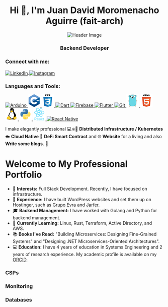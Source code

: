 <h1 align="center">Hi 👋, I'm Juan David Moromenacho Aguirre (fait-arch)</h1>

<p align="center">
    <img src="https://github.com/halfrost/halfrost/blob/master/icons/header_1.png" alt="Header Image" />
</p>

<h3 align="center">Backend Developer</h3>

<h3 align="left">Connect with me:</h3>
<p align="left">
    <a href="https://www.linkedin.com/in/juan-moromenacho-aguirre-bb72b7227/" target="_blank">
        <img align="center" src="https://raw.githubusercontent.com/rahuldkjain/github-profile-readme-generator/master/src/images/icons/Social/linked-in-alt.svg" alt="LinkedIn" height="30" width="40" />
    </a>
    <a href="https://www.instagram.com/fait_arch/" target="_blank">
        <img align="center" src="https://raw.githubusercontent.com/rahuldkjain/github-profile-readme-generator/master/src/images/icons/Social/instagram.svg" alt="Instagram" height="30" width="40" />
    </a>
</p>

<h3 align="left">Languages and Tools:</h3>
<p align="left">
    <a href="https://www.arduino.cc/" target="_blank" rel="noreferrer">
        <img src="https://cdn.worldvectorlogo.com/logos/arduino-1.svg" alt="Arduino" width="40" height="40"/>
    </a>
    <a href="https://www.w3schools.com/cpp/" target="_blank" rel="noreferrer">
        <img src="https://raw.githubusercontent.com/devicons/devicon/master/icons/cplusplus/cplusplus-original.svg" alt="C++" width="40" height="40"/>
    </a>
    <a href="https://www.w3schools.com/css/" target="_blank" rel="noreferrer">
        <img src="https://raw.githubusercontent.com/devicons/devicon/master/icons/css3/css3-original-wordmark.svg" alt="CSS3" width="40" height="40"/>
    </a>
    <a href="https://dart.dev" target="_blank" rel="noreferrer">
        <img src="https://www.vectorlogo.zone/logos/dartlang/dartlang-icon.svg" alt="Dart" width="40" height="40"/>
    </a>
    <a href="https://firebase.google.com/" target="_blank" rel="noreferrer">
        <img src="https://www.vectorlogo.zone/logos/firebase/firebase-icon.svg" alt="Firebase" width="40" height="40"/>
    </a>
    <a href="https://flutter.dev" target="_blank" rel="noreferrer">
        <img src="https://www.vectorlogo.zone/logos/flutterio/flutterio-icon.svg" alt="Flutter" width="40" height="40"/>
    </a>
    <a href="https://git-scm.com/" target="_blank" rel="noreferrer">
        <img src="https://www.vectorlogo.zone/logos/git-scm/git-scm-icon.svg" alt="Git" width="40" height="40"/>
    </a>
    <a href="https://golang.org" target="_blank" rel="noreferrer">
        <img src="https://raw.githubusercontent.com/devicons/devicon/master/icons/go/go-original.svg" alt="Go" width="40" height="40"/>
    </a>
    <a href="https://www.w3.org/html/" target="_blank" rel="noreferrer">
        <img src="https://raw.githubusercontent.com/devicons/devicon/master/icons/html5/html5-original-wordmark.svg" alt="HTML5" width="40" height="40"/>
    </a>
    <a href="https://www.linux.org/" target="_blank" rel="noreferrer">
        <img src="https://raw.githubusercontent.com/devicons/devicon/master/icons/linux/linux-original.svg" alt="Linux" width="40" height="40"/>
    </a>
    <a href="https://www.python.org" target="_blank" rel="noreferrer">
        <img src="https://raw.githubusercontent.com/devicons/devicon/master/icons/python/python-original.svg" alt="Python" width="40" height="40"/>
    </a>
    <a href="https://reactjs.org/" target="_blank" rel="noreferrer">
        <img src="https://raw.githubusercontent.com/devicons/devicon/master/icons/react/react-original-wordmark.svg" alt="React" width="40" height="40"/>
    </a>
    <a href="https://reactnative.dev/" target="_blank" rel="noreferrer">
        <img src="https://reactnative.dev/img/header_logo.svg" alt="React Native" width="40" height="40"/>
    </a>
</p>

<p>
    I make elegantly professional 💻⎈🐳 <strong>Distributed Infrastructure / Kubernetes</strong> ☁️ <strong>Cloud Native</strong> 📝 <strong>DeFi Smart Contract</strong> and 🌐 <strong>Website</strong> for a living and also <strong>Write some blogs</strong>. 🌈
</p>
    <h1>Welcome to My Professional Portfolio</h1>
    
<ul>
    <li><span class="emoji">🧐 </span><strong>Interests:</strong> Full Stack Development. Recently, I have focused on infrastructure.</li>
    <li><span class="emoji">💼 </span><strong>Experience:</strong> I have built WordPress websites and set them up on Hostinger, such as <a href="https://grupoevra.com/" target="_blank">Grupo Evra</a> and <a href="https://jarfer.edu.ec/" target="_blank">Jarfer</a>.</li>
    <li><span class="emoji">🎓 </span><strong>Backend Management:</strong> I have worked with Golang and Python for backend management.</li>
    <li><span class="emoji">🌱 </span><strong>Currently Learning:</strong> Linux, Rust, Terraform, Active Directory, and AWS.</li>
    <li><span class="emoji">📚 </span><strong>Books I've Read:</strong> "Building Microservices: Designing Fine-Grained Systems" and "Designing .NET Microservices-Oriented Architectures".</li>
    <li><span class="emoji">💻 </span><strong>Education:</strong> I have 4 years of education in Systems Engineering and 2 years of research experience. My academic profile is available on my <a href="https://orcid.org/0009-0007-6014-8911" target="_blank">ORCID</a>.</li>
</ul>


<h3>CSPs</h3>
<h3>Monitoring</h3>
<h3>Databases</h3>
